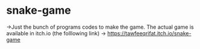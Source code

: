 # snake-game
->Just the bunch of programs codes to make the game. The actual game is available in itch.io (the folllowing link)
-> https://tawfeeqrifat.itch.io/snake-game
